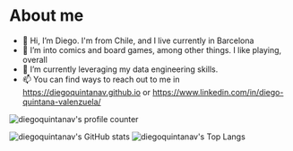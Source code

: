 # About me
- 👋 Hi, I’m Diego. I'm from Chile, and I live currently in Barcelona
- 👀 I’m into comics and board games, among other things. I like playing, overall
- 🌱 I’m currently leveraging my data engineering skills.
- 📫 You can find ways to reach out to me in <https://diegoquintanav.github.io> or <https://www.linkedin.com/in/diego-quintana-valenzuela/>


![diegoquintanav's profile counter](https://komarev.com/ghpvc/?username=diegoquintanav)

![diegoquintanav's GitHub stats](https://github-readme-stats.vercel.app/api?username=diegoquintanav&show_icons=true&title_color=fff&icon_color=79ff97&text_color=9f9f9f&bg_color=151515)
![diegoquintanav's Top Langs](https://github-readme-stats.vercel.app/api/top-langs/?username=diegoquintanav&hide=TeX,html,jupyter%20notebook,css&layout=compact&title_color=fff&icon_color=79ff97&text_color=9f9f9f&bg_color=151515)
<!---
diegoquintanav/diegoquintanav is a ✨ special ✨ repository because its `README.md` (this file) appears on your GitHub profile.
You can click the Preview link to take a look at your changes.
--->

